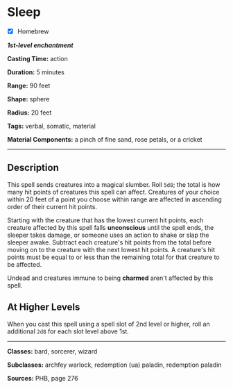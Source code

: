 # Sleep

- [x] Homebrew

***1st-level enchantment***

**Casting Time:** action

**Duration:** 5 minutes

**Range:** 90 feet

**Shape:** sphere

**Radius:** 20 feet

**Tags:** verbal, somatic, material

**Material Components:** a pinch of fine sand, rose petals, or a cricket

---

## Description
This spell sends creatures into a magical slumber. Roll `5d8`; the total is how many hit points of creatures this spell can affect. Creatures of your choice within 20 feet of a point you choose within range are affected in ascending order of their current hit points.

Starting with the creature that has the lowest current hit points, each creature affected by this spell falls **unconscious** until the spell ends, the sleeper takes damage, or someone uses an action to shake or slap the sleeper awake. Subtract each creature's hit points from the total before moving on to the creature with the next lowest hit points. A creature's hit points must be equal to or less than the remaining total for that creature to be affected.

Undead and creatures immune to being **charmed** aren't affected by this spell.

## At Higher Levels
When you cast this spell using a spell slot of 2nd level or higher, roll an additional `2d8` for each slot level above 1st.

---

**Classes:** bard, sorcerer, wizard

**Subclasses:** archfey warlock, redemption (ua) paladin, redemption paladin

**Sources:** PHB, page 276
